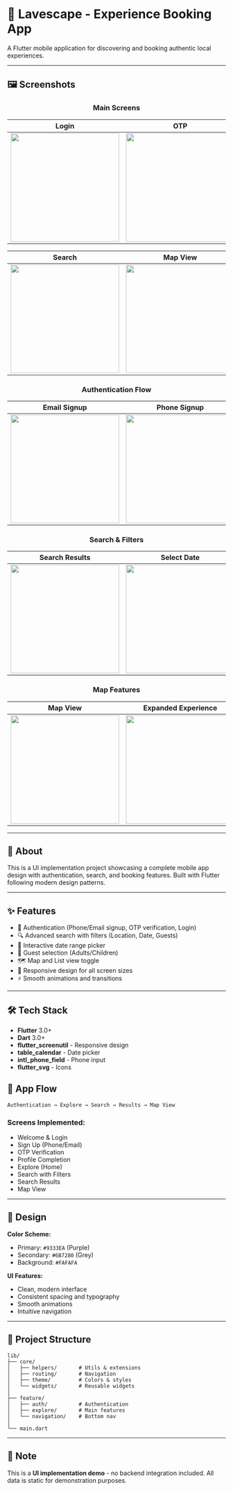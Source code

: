 # 📱 Lavescape - Experience Booking App

A Flutter mobile application for discovering and booking authentic local experiences.

---

## 🖼️ Screenshots

<div align="center">

### Main Screens

| Login | OTP | Explore |
|:---:|:---:|:---:|
| <img src="assets/images/screenshots/login_screen.png" width="250"/> | <img src="assets/images/screenshots/otp_screen.png" width="250"/> | <img src="assets/images/screenshots/explore_screen.png" width="250"/> |

| Search | Map View | Profile Created |
|:---:|:---:|:---:|
| <img src="assets/images/screenshots/search_screen.png" width="250"/> | <img src="assets/images/screenshots/explore_map_screen.png" width="250"/> | <img src="assets/images/screenshots/guest_profile_created.png" width="250"/> |

### Authentication Flow

| Email Signup | Phone Signup | Complete Profile |
|:---:|:---:|:---:|
| <img src="assets/images/screenshots/sign_in_with_email.png" width="250"/> | <img src="assets/images/screenshots/sign_in_with_phone.png" width="250"/> | <img src="assets/images/screenshots/finish_signing_up.png" width="250"/> |

### Search & Filters

| Search Results | Select Date | Select Guests |
|:---:|:---:|:---:|
| <img src="assets/images/screenshots/search_result.png" width="250"/> | <img src="assets/images/screenshots/search_select-date.png" width="250"/> | <img src="assets/images/screenshots/search_select_guests.png" width="250"/> |

### Map Features

| Map View | Expanded Experience |
|:---:|:---:|
| <img src="assets/images/screenshots/explore_map_screen.png" width="250"/> | <img src="assets/images/screenshots/explore_map_floatedex.png" width="250"/> |

</div>

---

## 🎯 About

This is a UI implementation project showcasing a complete mobile app design with authentication, search, and booking features. Built with Flutter following modern design patterns.

---

## ✨ Features

- 🔐 Authentication (Phone/Email signup, OTP verification, Login)
- 🔍 Advanced search with filters (Location, Date, Guests)
- 📅 Interactive date range picker
- 👥 Guest selection (Adults/Children)
- 🗺️ Map and List view toggle
- 🎨 Responsive design for all screen sizes
- ⚡ Smooth animations and transitions

---

## 🛠️ Tech Stack

- **Flutter** 3.0+
- **Dart** 3.0+
- **flutter_screenutil** - Responsive design
- **table_calendar** - Date picker
- **intl_phone_field** - Phone input
- **flutter_svg** - Icons


## 📱 App Flow
```
Authentication → Explore → Search → Results → Map View
```

### Screens Implemented:
- Welcome & Login
- Sign Up (Phone/Email)
- OTP Verification
- Profile Completion
- Explore (Home)
- Search with Filters
- Search Results
- Map View

---

## 🎨 Design

**Color Scheme:**
- Primary: `#9333EA` (Purple)
- Secondary: `#6B7280` (Grey)
- Background: `#FAFAFA`

**UI Features:**
- Clean, modern interface
- Consistent spacing and typography
- Smooth animations
- Intuitive navigation

---

## 📂 Project Structure
```
lib/
├── core/
│   ├── helpers/       # Utils & extensions
│   ├── routing/       # Navigation
│   ├── theme/         # Colors & styles
│   └── widgets/       # Reusable widgets
│
├── feature/
│   ├── auth/          # Authentication
│   ├── explore/       # Main features
│   └── navigation/    # Bottom nav
│
└── main.dart
```

---

## 📝 Note

This is a **UI implementation demo** - no backend integration included. All data is static for demonstration purposes.

